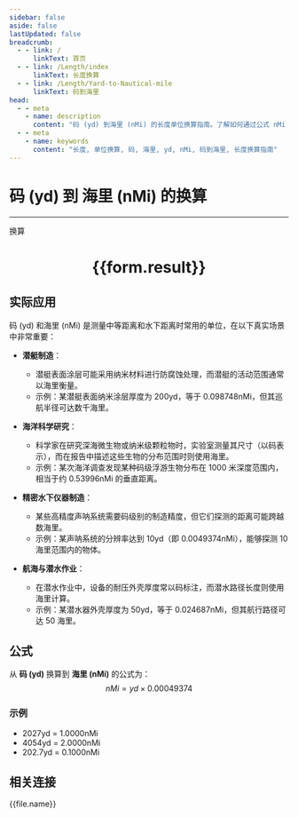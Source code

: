 ```yaml
---
sidebar: false
aside: false
lastUpdated: false
breadcrumb:
  - - link: /
      linkText: 首页
  - - link: /Length/index
      linkText: 长度换算
  - - link: /Length/Yard-to-Nautical-mile
      linkText: 码到海里
head:
  - - meta
    - name: description
      content: "码 (yd) 到海里 (nMi) 的长度单位换算指南。了解如何通过公式 nMi = yd × 0.00049374 换算为海里。"
  - - meta
    - name: keywords
      content: "长度, 单位换算, 码, 海里, yd, nMi, 码到海里, 长度换算指南"
---
```

# 码 (yd) 到 海里 (nMi) 的换算
---
<script setup>
import { onMounted, reactive, inject, ref } from 'vue'
import { NButton, NForm, NFormItem, NInput, NInputNumber, NSelect, NCard, useMessage,NGrid ,NGi } from 'naive-ui'
import { defineClientComponent } from 'vitepress'
import { Length } from '../../files';

const convert = inject('convert')

const form = reactive({
  number: null,
  result: '',
})

const convertHandler = () => {
  if (form.number !== null && !isNaN(form.number)) {
    const convertedValue = parseFloat(form.number) * 0.00049374
    form.result = `${form.number}yd = ${convertedValue.toFixed(6)}nMi`
  } else {
    form.result = '请输入有效的数值。'
  }
}
</script>

<n-form size="large" :model="form">
  <n-form-item label="码 (yd)">
    <n-input-number v-model:value="form.number" placeholder="输入码" style="width: 100%" />
  </n-form-item>
  <n-form-item>
    <n-button type="primary" @click="convertHandler" block>换算</n-button>
  </n-form-item>
</n-form>

<n-card  embedded :bordered="false" hoverable>
  <div  style="text-align:center">
    <h1>{{form.result}}</h1>
  </div>
</n-card>

## 实际应用

码 (yd) 和海里 (nMi) 是测量中等距离和水下距离时常用的单位，在以下真实场景中非常重要：

- **潜艇制造**：
  - 潜艇表面涂层可能采用纳米材料进行防腐蚀处理，而潜艇的活动范围通常以海里衡量。
  - 示例：某潜艇表面纳米涂层厚度为 200yd，等于 0.098748nMi，但其巡航半径可达数千海里。

- **海洋科学研究**：
  - 科学家在研究深海微生物或纳米级颗粒物时，实验室测量其尺寸（以码表示），而在报告中描述这些生物的分布范围时则使用海里。
  - 示例：某次海洋调查发现某种码级浮游生物分布在 1000 米深度范围内，相当于约 0.53996nMi 的垂直距离。

- **精密水下仪器制造**：
  - 某些高精度声呐系统需要码级别的制造精度，但它们探测的距离可能跨越数海里。
  - 示例：某声呐系统的分辨率达到 10yd（即 0.0049374nMi），能够探测 10 海里范围内的物体。

- **航海与潜水作业**：
  - 在潜水作业中，设备的耐压外壳厚度常以码标注，而潜水路径长度则使用海里计算。
  - 示例：某潜水器外壳厚度为 50yd，等于 0.024687nMi，但其航行路径可达 50 海里。

## 公式

从 **码 (yd)** 换算到 **海里 (nMi)** 的公式为：
$$ nMi = yd \times 0.00049374 $$

### 示例
- 2027yd = 1.0000nMi
- 4054yd = 2.0000nMi
- 202.7yd = 0.1000nMi

## 相关连接
<n-grid x-gap="12" :cols="4">
  <n-gi v-for="(file, index) in Length" :key="index">
    <n-button
      text
      tag="a"
      :href="file.path"
      type="primary"
    >
      {{file.name}}
    </n-button>
  </n-gi>
</n-grid>
